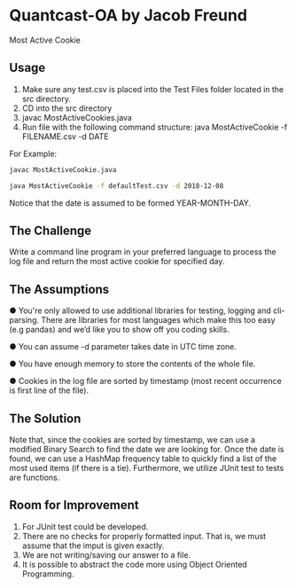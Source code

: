 # Quantcast-OA by Jacob Freund
Most Active Cookie

## Usage

1.  Make sure any test.csv is placed into the Test Files folder located in the src directory.
2.  CD into the src directory
3.  javac MostActiveCookies.java
4.  Run file with the following command structure: java MostActiveCookie -f FILENAME.csv -d DATE

For Example:

```bash
javac MostActiveCookie.java
```


```bash
java MostActiveCookie -f defaultTest.csv -d 2018-12-08
```

Notice that the date is assumed to be formed YEAR-MONTH-DAY.
    

## The Challenge

Write a command line program in your preferred language to process the log file and return the most active cookie for specified day.

## The Assumptions

● You're only allowed to use additional libraries for testing, logging and cli-parsing. There are libraries for most languages which make this too easy (e.g pandas) and we’d like you to show off you coding skills.

● You can assume -d parameter takes date in UTC time zone.

● You have enough memory to store the contents of the whole file.

● Cookies in the log file are sorted by timestamp (most recent occurrence is first line of the file).

## The Solution

Note that, since the cookies are sorted by timestamp, we can use a modified Binary Search to find the date we are looking for.  Once the date is found, we can use a HashMap frequency table to quickly find a list of the most used items (if there is a tie).  Furthermore, we utilize JUnit test to tests are functions.

## Room for Improvement

1.  For JUnit test could be developed.
2.  There are no checks for properly formatted input.  That is, we must assume that the imput is given exactly.
3.  We are not writing/saving our answer to a file.
4.  It is possible to abstract the code more using Object Oriented Programming.
